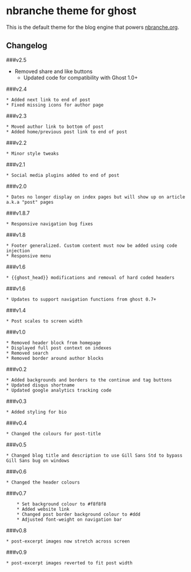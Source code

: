 # nbranche theme for ghost

This is the default theme for the blog engine that powers [nbranche.org](http://nbranche.org).

## Changelog

###v2.5

  * Removed share and like buttons
	* Updated code for compatibility with Ghost 1.0+

###v2.4

	* Added next link to end of post
	* Fixed missing icons for author page

###v2.3

	* Moved author link to bottom of post
	* Added home/previous post link to end of post

###v2.2

	* Minor style tweaks

###v2.1

	* Social media plugins added to end of post

###v2.0

	* Dates no longer display on index pages but will show up on article a.k.a "post" pages

###v1.8.7

	* Responsive navigation bug fixes

###v1.8

	* Footer generalized. Custom content must now be added using code injection
	* Responsive menu

###v1.6

	* {{ghost_head}} modifications and removal of hard coded headers

###v1.6

	* Updates to support navigation functions from ghost 0.7+

###v1.4

	* Post scales to screen width

###v1.0

	* Removed header block from homepage
	* Displayed full post context on indexes
	* Removed search
	* Removed border around author blocks

###v0.2

	* Added backgrounds and borders to the continue and tag buttons
	* Updated disqus shortname
	* Updated google analytics tracking code

###v0.3

	* Added styling for bio

###v0.4

	* Changed the colours for post-title

###v0.5

	* Changed blog title and description to use Gill Sans Std to bypass Gill Sans bug on windows

###v0.6

	* Changed the header colours

###v0.7

        * Set background colour to #f8f8f8
        * Added website link
        * Changed post border background colour to #ddd
        * Adjusted font-weight on navigation bar

###v0.8

    * post-excerpt images now stretch across screen

###v0.9

    * post-excerpt images reverted to fit post width
